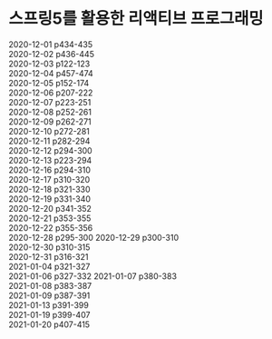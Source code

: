 # 스프링5를 활용한 리액티브 프로그래밍

2020-12-01 p434-435  
2020-12-02 p436-445  
2020-12-03 p122-123  
2020-12-04 p457-474  
2020-12-05 p152-174  
2020-12-06 p207-222  
2020-12-07 p223-251  
2020-12-08 p252-261  
2020-12-09 p262-271  
2020-12-10 p272-281  
2020-12-11 p282-294  
2020-12-12 p294-300  
2020-12-13 p223-294  
2020-12-16 p294-310  
2020-12-17 p310-320  
2020-12-18 p321-330  
2020-12-19 p331-340  
2020-12-20 p341-352  
2020-12-21 p353-355  
2020-12-22 p355-356  
2020-12-28 p295-300 
2020-12-29 p300-310  
2020-12-30 p310-315  
2020-12-31 p316-321  
2021-01-04 p321-327  
2021-01-06 p327-332 
2021-01-07 p380-383  
2021-01-08 p383-387  
2021-01-09 p387-391  
2021-01-13 p391-399  
2021-01-19 p399-407  
2021-01-20 p407-415  
